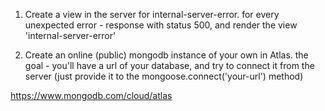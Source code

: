 1) Create a view in the server for internal-server-error.
for every unexpected error - response with status 500, and render the view 'internal-server-error'

2) Create an online (public) mongodb instance of your own in Atlas.
the goal - you'll have a url of your database, and try to connect it from the server (just provide it to the mongoose.connect('your-url') method)

https://www.mongodb.com/cloud/atlas